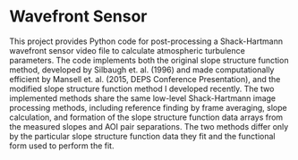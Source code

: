 # Wavefront Sensor
This project provides Python code for post-processing a Shack-Hartmann wavefront sensor video file to calculate atmospheric turbulence parameters.
The code implements both the original slope structure function method, developed by Silbaugh et. al. (1996) and made computationally efficient by 
Mansell et. al. (2015, DEPS Conference Presentation), and the modified slope structure function method I developed recently. The two implemented 
methods share the same low-level Shack-Hartmann image processing methods, including reference finding by frame averaging, slope calculation, and
formation of the slope structure function data arrays from the measured slopes and AOI pair separations. The two methods differ only by the particular
slope structure function data they fit and the functional form used to perform the fit.
